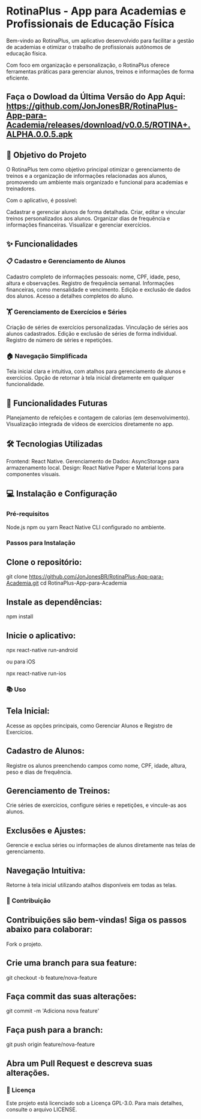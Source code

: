 # RotinaPlus - App para Academias e Profissionais de Educação Física

Bem-vindo ao RotinaPlus, um aplicativo desenvolvido para facilitar a gestão de academias e otimizar o trabalho de profissionais autônomos de educação física. 

Com foco em organização e personalização, o RotinaPlus oferece ferramentas práticas para gerenciar alunos, treinos e informações de forma eficiente.

## Faça o Dowload da Última Versão do App Aqui: https://github.com/JonJonesBR/RotinaPlus-App-para-Academia/releases/download/v0.0.5/ROTINA+.ALPHA.0.0.5.apk 

## 🎯 Objetivo do Projeto

O RotinaPlus tem como objetivo principal otimizar o gerenciamento de treinos e a organização de informações relacionadas aos alunos, promovendo um ambiente mais organizado e funcional para academias e treinadores.

Com o aplicativo, é possível:

Cadastrar e gerenciar alunos de forma detalhada.
Criar, editar e vincular treinos personalizados aos alunos.
Organizar dias de frequência e informações financeiras.
Visualizar e gerenciar exercícios.

## ✨ Funcionalidades

### 📋 Cadastro e Gerenciamento de Alunos

Cadastro completo de informações pessoais: nome, CPF, idade, peso, altura e observações.
Registro de frequência semanal.
Informações financeiras, como mensalidade e vencimento.
Edição e exclusão de dados dos alunos.
Acesso a detalhes completos do aluno.

### 🏋️ Gerenciamento de Exercícios e Séries

Criação de séries de exercícios personalizadas.
Vinculação de séries aos alunos cadastrados.
Edição e exclusão de séries de forma individual.
Registro de número de séries e repetições.

### 🏠 Navegação Simplificada

Tela inicial clara e intuitiva, com atalhos para gerenciamento de alunos e exercícios.
Opção de retornar à tela inicial diretamente em qualquer funcionalidade.

## 🚀 Funcionalidades Futuras

Planejamento de refeições e contagem de calorias (em desenvolvimento).
Visualização integrada de vídeos de exercícios diretamente no app.

## 🛠️ Tecnologias Utilizadas

Frontend: React Native.
Gerenciamento de Dados: AsyncStorage para armazenamento local.
Design: React Native Paper e Material Icons para componentes visuais.

## 💻 Instalação e Configuração

### Pré-requisitos

Node.js
npm ou yarn
React Native CLI configurado no ambiente.

### Passos para Instalação

## Clone o repositório:

git clone https://github.com/JonJonesBR/RotinaPlus-App-para-Academia.git
cd RotinaPlus-App-para-Academia

## Instale as dependências:

npm install

## Inicie o aplicativo:

npx react-native run-android

ou para iOS

npx react-native run-ios

### 📚 Uso

## Tela Inicial:

Acesse as opções principais, como Gerenciar Alunos e Registro de Exercícios.

## Cadastro de Alunos:

Registre os alunos preenchendo campos como nome, CPF, idade, altura, peso e dias de frequência.

## Gerenciamento de Treinos:

Crie séries de exercícios, configure séries e repetições, e vincule-as aos alunos.

## Exclusões e Ajustes:

Gerencie e exclua séries ou informações de alunos diretamente nas telas de gerenciamento.

## Navegação Intuitiva:

Retorne à tela inicial utilizando atalhos disponíveis em todas as telas.

### 🤝 Contribuição

## Contribuições são bem-vindas! Siga os passos abaixo para colaborar:

Fork o projeto.

## Crie uma branch para sua feature:

git checkout -b feature/nova-feature

## Faça commit das suas alterações:

git commit -m 'Adiciona nova feature'

## Faça push para a branch:

git push origin feature/nova-feature

## Abra um Pull Request e descreva suas alterações.

### 📜 Licença

Este projeto está licenciado sob a Licença GPL-3.0. Para mais detalhes, consulte o arquivo LICENSE.
